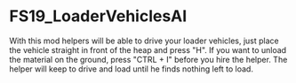 # FS19_LoaderVehiclesAI

With this mod helpers will be able to drive your loader vehicles, just place the vehicle straight in front of the heap and press "H".
If you want to unload the material on the ground, press "CTRL + I" before you hire the helper.
The helper will keep to drive and load until he finds nothing left to load.
